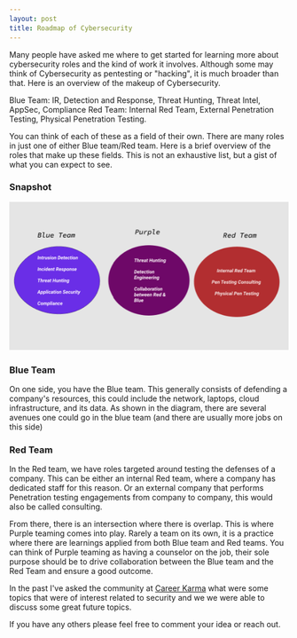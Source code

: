 ```yaml
---
layout: post
title: Roadmap of Cybersecurity
---
```


Many people have asked me where to get started for learning more about cybersecurity roles and the kind of work it involves. Although some may think of Cybersecurity as pentesting or "hacking", it is much broader than that. Here is an overview of the makeup of Cybersecurity.

Blue Team: IR, Detection and Response, Threat Hunting, Threat Intel, AppSec, Compliance
Red Team: Internal Red Team, External Penetration Testing, Physical Penetration Testing.

You can think of each of these as a field of their own. There are many roles in just one of either Blue team/Red team. Here is a brief overview of the roles that make up these fields. This is not an exhaustive list, but a gist of what you can expect to see. 

### Snapshot

![Security Roadmap and Overview](/images/Security_Roadmap.png)

### Blue Team
On one side, you have the Blue team. This generally consists of defending a company's resources, this could include the network, laptops, cloud infrastructure, and its data. As shown in the diagram, there are several avenues one could go in the blue team (and there are usually more jobs on this side)

### Red Team
In the Red team, we have roles targeted around testing the defenses of a company. This can be either an internal Red team, where a company has dedicated staff for this reason. Or an external company that performs Penetration testing engagements from company to company, this would also be called consulting.

From there, there is an intersection where there is overlap. This is where Purple teaming comes into play. Rarely a team on its own, it is a practice where there are learnings applied from both Blue team and Red teams. You can think of Purple teaming as having a counselor on the job, their sole purpose should be to drive collaboration between the Blue team and the Red Team and ensure a good outcome.

In the past I've asked the community at [Career Karma](https://careerkarma.com/discussions/post/future-cybsersecurity-liverooms-986/) what were some topics that were of interest related to security and we we were able to discuss some great future topics.




If you have any others please feel free to comment your idea or reach out.